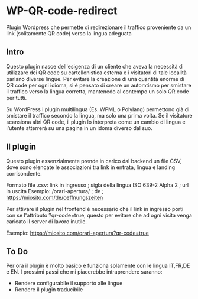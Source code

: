 # WP-QR-code-redirect
Plugin Wordpress che permette di redirezionare il traffico proveniente da un link (solitamente QR code) verso la lingua adeguata 
## Intro
Questo plugin nasce dell'esigenza di un cliente che aveva la necessità di utilizzare dei QR code su cartellonistica esterna e i visitatori di tale località parlano diverse lingue.
Per evitare la creazione di una quantità enorme di QR code per ogni idioma, si è pensato di creare un automtismo per smistare il traffico verso la lingua corretta, mantenedo al contempo un solo QR code per tutti.

Su WordPress i plugin multilingua (Es. WPML o Polylang) permettono già di smistare il traffico secondo la lingua, ma solo una prima volta. Se il visitatore scansiona altri QR code, il plugin lo interpreta come un cambio di lingua e l'utente atterrerà su una pagina in un idoma diverso dal suo.

## Il plugin
Questo plugin essenzialmente prende in carico dal backend un file CSV, dove sono elencate le associazioni tra link in entrata, lingua e landing corrisondente.

Formato file .csv:  link in ingresso ; sigla della lingua ISO 639-2 Alpha 2 ; url in uscita
Esempio:            /orari-apertura/ ; de ; https://miosito.com/de/oeffnungszeiten

Per attivare il plugin nel frontend è necessario che il link in ingresso porti con se l'attributo ?qr-code=true, questo per evitare che ad ogni visita venga caricato il server di lavoro inutile.

Esempio:            https://miosito.com/orari-apertura?qr-code=true

## To Do
Per ora il plugin è molto basico e funziona solamente con le lingua IT,FR,DE e EN. I prossimi passi che mi piacerebbe intraprendere saranno:
- Rendere configurabile il supporto alle lingue
- Rendere il plugin traducibile
